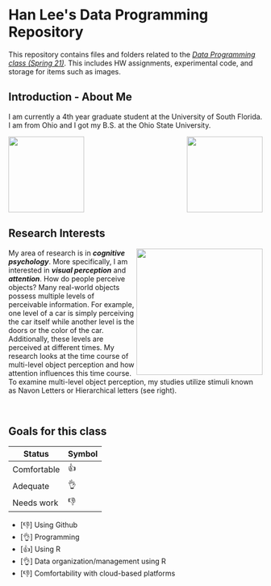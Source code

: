<!-- Great work! Just a few comments below. -->

<!-- After you merge a pull request, please delete the branch. -->

# Han Lee's Data Programming Repository

<!-- For best results, place blank lines between paragraphs, headings, etc. to get correct formatting. -->

This repository contains files and folders related to the [*Data Programming class (Spring 21)*](https://progdata.netlify.app/#about). This includes HW assignments, experimental code, and storage for items such as images.

## Introduction - About Me

I am currently a 4th year graduate student at the University of South Florida. I am from Ohio and I got my B.S. at the Ohio State University.

<img src="https://github.com/usf-progdata/hw-Han-Lee93/blob/HW01/Images/usf.png" width="150" height="150" align="left">  <img src="https://github.com/usf-progdata/hw-Han-Lee93/blob/HW01/Images/osu.png" width="150" height="150" align="right">
<br clear="right"/>


## Research Interests

<img src="https://github.com/usf-progdata/hw-Han-Lee93/blob/HW01/Images/Slide16.PNG" width="250" height="250" align="right"> 

My area of research is in _**cognitive psychology**_. More specifically, I am interested in _**visual perception**_ and _**attention**_. How do people perceive objects? Many real-world objects possess multiple levels of perceivable information. For example, one level of a car is simply perceiving the car itself while another level is the doors or the color of the car. Additionally, these levels are perceived at different times. My research looks at the time course of multi-level object perception and how attention influences this time course. To examine multi-level object perception, my studies utilize stimuli known as Navon Letters or Hierarchical letters (see right).



<br clear="right"/>

## Goals for this class

|    **Status**  | **Symbol**    |
|----------------|---------------|
| Comfortable    | :thumbsup:    |
| Adequate       | :ok_hand:     |
| Needs work     | :thumbsdown:  |

- [:thumbsdown:] Using Github
- [:ok_hand:] Programming
- [:thumbsup:] Using R
- [:ok_hand:] Data organization/management using R
- [:thumbsdown:] Comfortability with cloud-based platforms

<!-- What are you trying to do with the [] here? Are you trying to show the boxes (in which case, that's fine) or something technical? -->
